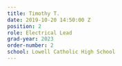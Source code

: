 ```yaml
---
title: Timothy T.
date: 2019-10-20 14:50:00 Z
position: 2
role: Electrical Lead
grad-year: 2023
order-number: 2
school: Lowell Catholic High School
---
```


